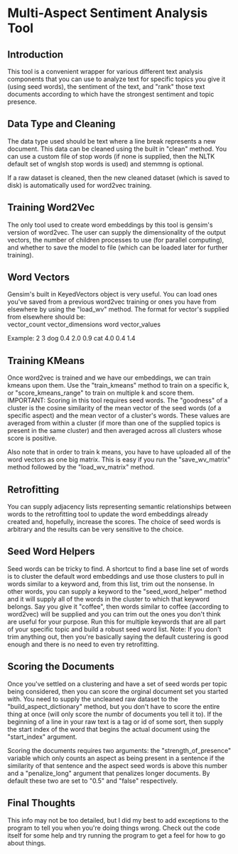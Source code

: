 <h1>Multi-Aspect Sentiment Analysis Tool</h1>
<h2>Introduction</h2>
<p>This tool is a convenient wrapper for various different text analysis components that you can use to analyze text for specific topics you give it (using seed words), the sentiment of the text, and "rank" those text documents according to which have the strongest sentiment and topic presence.</p>

<h2>Data Type and Cleaning</h2>
<p>The data type used should be text where a line break represents a new document. This data can be cleaned using the built in "clean" method. You can use a custom file of stop words (if none is supplied, then the NLTK default set of wnglsh stop words is used) and stemmng is optional.</p>

<p>If a raw dataset is cleaned, then the new cleaned dataset (which is saved to disk) is automatically used for word2vec training.</p>

<h2>Training Word2Vec</h2>
<p>The only tool used to create word embeddings by this tool is gensim's version of word2vec. The user can supply the dimensionality of the output vectors, the number of children processes to use (for parallel computing), and whether to save the model to file (which can be loaded later for further training).</p>

<h2>Word Vectors</h2>
<p>Gensim's built in KeyedVectors object is very useful. You can load ones you've saved from a previous word2vec training or ones you have from elsewhere by using the "load_wv" method. The format for vector's supplied from elsewhere should be:
<br>
	vector_count vector_dimensions
	word vector_values
</p>

<p>Example:
	2 3
	dog 0.4 2.0 0.9
	cat 4.0 0.4 1.4
</p>


<h2>Training KMeans</h2>
<p>Once word2vec is trained and we have our embeddings, we can train kmeans upon them. Use the "train_kmeans" method to train on a specific k, or "score_kmeans_range" to train on multiple k and score them. IMPORTANT: Scoring in this tool requires seed words. The "goodness" of a cluster is the cosine similarity of the mean vector of the seed words (of a specific aspect) and the mean vector of a cluster's words. These values are averaged from within a cluster (if more than one of the supplied topics is present in the same cluster) and then averaged across all clusters whose score is positive.</p>

<p>Also note that in order to train k means, you have to have uploaded all of the word vectors as one big matrix. This is easy if you run the "save_wv_matrix" method followed by the "load_wv_matrix" method.</p>

<h2>Retrofitting</h2>
<p>You can supply adjacency lists representing semantic relationships between words to the retrofitting tool to update the word embeddings already created and, hopefully, increase the scores. The choice of seed words is arbitrary and the results can be very sensitive to the choice.</p>

<h2>Seed Word Helpers</h2>
<p>Seed words can be tricky to find. A shortcut to find a base line set of words is to cluster the default word embeddings and use those clusters to pull in words similar to a keyword and, from this list, trim out the nonsense. In other words, you can supply a keyword to the "seed_word_helper" method and it will supply all of the words in the cluster to which that keyword belongs. Say you give it "coffee", then words similar to coffee (according to word2vec) will be supplied and you can trim out the ones you don't think are useful for your purpose. Run this for multiple keywords that are all part of your specific topic and build a robust seed word list. Note: If you don't trim anything out, then you're basically saying the default custering is good enough and there is no need to even try retrofitting.</p>

<h2>Scoring the Documents</h2>
<p>Once you've settled on a clustering and have a set of seed words per topic being considered, then you can score the orginal document set you started with. You need to supply the uncleaned raw dataset to the "build_aspect_dictionary" method, but you don't have to score the entire thing at once (will only score the numbr of documents you tell it to). If the beginning of a line in your raw text is a tag or id of some sort, then supply the start index of the word that begins the actual document using the "start_index" argument.</p>

<p>Scoring the documents requires two arguments: the "strength_of_presence" variable which only counts an aspect as being present in a sentence if the similarity of that sentence and the aspect seed words is above this number and a "penalize_long" argument that penalizes longer documents. By default these two are set to "0.5" and "false" respectively.

<h2>Final Thoughts</h2>
<p>This info may not be too detailed, but I did my best to add exceptions to the program to tell you when you're doing things wrong. Check out the code itself for some help and try running the program to get a feel for how to go about things.</p>
